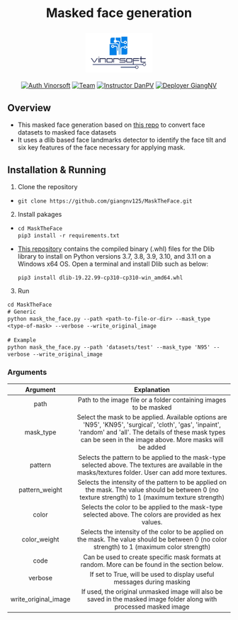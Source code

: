 # <p align="center">Masked face generation</p>
<p align="center">
  <img src="docs/vinorsoft_logo.png" width="150">
  <br />
  <br />
  <a href="http://www.vinorsoft.com/"><img alt="Auth Vinorsoft" src="https://img.shields.io/badge/Auth-Vinorsoft-FFD500?style=flat&labelColor=005BBB" /></a>
  <a href="https://github.com/pytorch/fairseq/blob/main/LICENSE"><img alt="Team" src="https://img.shields.io/badge/Team-Camera AI-FFD500?style=flat&labelColor=005BBB" /></a>
  <a href="https://github.com/optimuskonboi"><img alt="Instructor DanPV" src="https://img.shields.io/badge/Instructor-DanPV-FFD500?style=flat&labelColor=005BBB" /></a>
  <a href="https://github.com/giangnv125"><img alt="Deployer GiangNV" src="https://img.shields.io/badge/Deployer-GiangNV-FFD500?style=flat&labelColor=005BBB" /></a>
</p>

## Overview
- This masked face generation based on [this repo](https://github.com/aqeelanwar/MaskTheFace) to convert face datasets to masked face datasets
- It uses a dlib based face landmarks detector to identify the face tilt and six key features of the face necessary for applying mask.

## Installation & Running
1. Clone the repository
- ```shell
  git clone https://github.com/giangnv125/MaskTheFace.git
  ```
2. Install pakages
- ```shell
  cd MaskTheFace
  pip3 install -r requirements.txt
  ```
- [This repository](https://github.com/z-mahmud22/Dlib_Windows_Python3.x) contains the compiled binary (.whl) files for the Dlib library to install on Python versions 3.7, 3.8, 3.9, 3.10, and 3.11 on a Windows x64 OS. Open a terminal and install Dlib such as below:
  ```shell
  pip3 install dlib-19.22.99-cp310-cp310-win_amd64.whl
  ```
3. Run
```shell
cd MaskTheFace
# Generic
python mask_the_face.py --path <path-to-file-or-dir> --mask_type <type-of-mask> --verbose --write_original_image

# Example
python mask_the_face.py --path 'datasets/test' --mask_type 'N95' --verbose --write_original_image
```
### Arguments
|    Argument    |                                                                                                       Explanation                                                                                                       |
|:--------------:|:-----------------------------------------------------------------------------------------------------------------------------------------------------------------------------------------------------------------------:|
|      path      |                                                                            Path to the image file or a folder containing images to be masked                                                                            |
|    mask_type   | Select the mask to be applied. Available options are 'N95', 'KN95', 'surgical', 'cloth', 'gas', 'inpaint', 'random' and 'all'. The details of these mask types can be seen in the image above. More masks will be added |
|     pattern    |                                 Selects the pattern to be applied to the mask-type selected above. The textures are available in the masks/textures folder. User can add more textures.                                 |
| pattern_weight |                                   Selects the intensity of the pattern to be applied on the mask. The value should be between 0 (no texture strength) to 1 (maximum texture strength)                                   |
|      color     |                                                         Selects the color to be applied to the mask-type selected above. The colors are provided as hex values.                                                         |
|  color_weight  |                                      Selects the intensity of the color to be applied on the mask. The value should be between 0 (no color strength) to 1 (maximum color strength)                                      |
|      code      |                                                              Can be used to create specific mask formats at random. More can be found in the section below.                                                             |
|     verbose    |                                                                          If set to True, will be used to display useful messages during masking                                                                         |
|write_original_image|                   If used, the original unmasked image will also be saved in the masked image folder along with processed masked image                                                                              |

